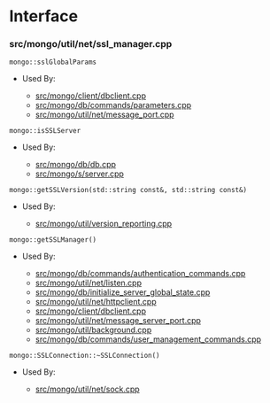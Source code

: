 
# Interface

### src/mongo/util/net/ssl\_manager.cpp

<div></div>

    mongo::sslGlobalParams

- Used By:

    - [src/mongo/client/dbclient.cpp](../../../cpp\_client\_driver)
    - [src/mongo/db/commands/parameters.cpp](../../../database\_commands)
    - [src/mongo/util/net/message\_port.cpp](../../../network\_core)

<div></div>

    mongo::isSSLServer

- Used By:

    - [src/mongo/db/db.cpp](../../../mongos\_and\_mongod\_mains)
    - [src/mongo/s/server.cpp](../../../mongos\_and\_mongod\_mains)

<div></div>

    mongo::getSSLVersion(std::string const&, std::string const&)

- Used By:

    - [src/mongo/util/version\_reporting.cpp](../../../utilities)

<div></div>

    mongo::getSSLManager()

- Used By:

    - [src/mongo/db/commands/authentication\_commands.cpp](../../../authentication)
    - [src/mongo/util/net/listen.cpp](../../../network\_core)
    - [src/mongo/db/initialize\_server\_global\_state.cpp](../../../startup\_initialization)
    - [src/mongo/util/net/httpclient.cpp](../../../rest\_client)
    - [src/mongo/client/dbclient.cpp](../../../cpp\_client\_driver)
    - [src/mongo/util/net/message\_server\_port.cpp](../../../network\_core)
    - [src/mongo/util/background.cpp](../../../utilities)
    - [src/mongo/db/commands/user\_management\_commands.cpp](../../../authorization)

<div></div>

    mongo::SSLConnection::~SSLConnection()

- Used By:

    - [src/mongo/util/net/sock.cpp](../../../network\_core)
